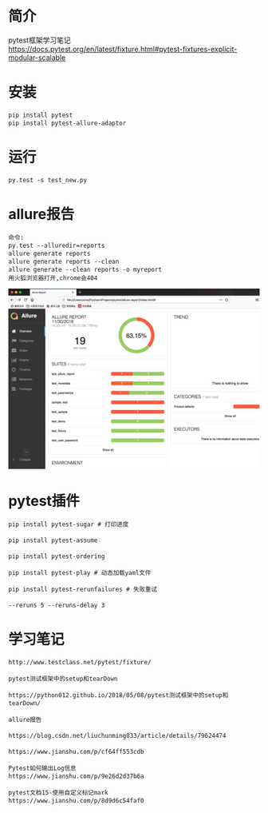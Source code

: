 # 简介
pytest框架学习笔记<br>
https://docs.pytest.org/en/latest/fixture.html#pytest-fixtures-explicit-modular-scalable

# 安装
```
pip install pytest
pip install pytest-allure-adaptor
```

# 运行
```
py.test -s test_new.py
```


# allure报告
```
命令:
py.test --alluredir=reports
allure generate reports
allure generate reports --clean
allure generate --clean reports -o myreport
用火狐浏览器打开,chrome会404
```
![image](pytest_allure.png)


# pytest插件
```
pip install pytest-sugar # 打印进度

pip install pytest-assume 

pip install pytest-ordering

pip install pytest-play # 动态加载yaml文件

pip install pytest-rerunfailures # 失败重试

--reruns 5 --reruns-delay 3

```


# 学习笔记
```
http://www.testclass.net/pytest/fixture/

pytest测试框架中的setup和tearDown

https://python012.github.io/2018/05/08/pytest测试框架中的setup和tearDown/

allure报告

https://blog.csdn.net/liuchunming033/article/details/79624474

https://www.jianshu.com/p/cf64ff553cdb

Pytest如何输出Log信息
https://www.jianshu.com/p/9e26d2d37b6a

pytest文档15-使用自定义标记mark
https://www.jianshu.com/p/8d9d6c54faf0
```